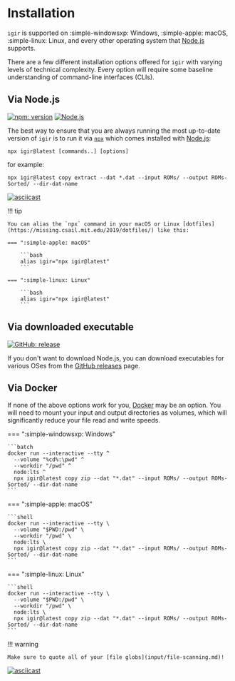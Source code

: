 # Installation

`igir` is supported on :simple-windowsxp: Windows, :simple-apple: macOS, :simple-linux: Linux, and every other operating system that [Node.js](https://nodejs.org) supports.

There are a few different installation options offered for `igir` with varying levels of technical complexity. Every option will require some baseline understanding of command-line interfaces (CLIs).

## Via Node.js

[![npm: version](https://img.shields.io/npm/v/igir?color=%23cc3534&label=version&logo=npm&logoColor=white)](https://www.npmjs.com/package/igir)
[![Node.js](https://img.shields.io/node/v/igir?label=Node.js&logo=node.js&logoColor=white)](https://nodejs.org/en/download/)

The best way to ensure that you are always running the most up-to-date version of `igir` is to run it via [`npx`](https://docs.npmjs.com/cli/v9/commands/npx) which comes installed with [Node.js](https://nodejs.org/en/download/):

```shell
npx igir@latest [commands..] [options]
```

for example:

```shell
npx igir@latest copy extract --dat *.dat --input ROMs/ --output ROMs-Sorted/ --dir-dat-name
```

[![asciicast](https://asciinema.org/a/hjMOlN3DwSgo9NGHzPtncOoq9.svg)](https://asciinema.org/a/hjMOlN3DwSgo9NGHzPtncOoq9)

!!! tip

    You can alias the `npx` command in your macOS or Linux [dotfiles](https://missing.csail.mit.edu/2019/dotfiles/) like this:

    === ":simple-apple: macOS"

        ```bash
        alias igir="npx igir@latest"
        ```

    === ":simple-linux: Linux"

        ```bash
        alias igir="npx igir@latest"
        ```

## Via downloaded executable

[![GitHub: release](https://img.shields.io/github/v/release/emmercm/igir?color=%236e5494&logo=github&logoColor=white)](https://github.com/emmercm/igir/releases/latest)

If you don't want to download Node.js, you can download executables for various OSes from the [GitHub releases](https://github.com/emmercm/igir/releases) page.

## Via Docker

If none of the above options work for you, [Docker](https://www.docker.com/) may be an option. You will need to mount your input and output directories as volumes, which will significantly reduce your file read and write speeds.

=== ":simple-windowsxp: Windows"

    ```batch
    docker run --interactive --tty ^
      --volume "%cd%:\pwd" ^
      --workdir "/pwd" ^
      node:lts ^
      npx igir@latest copy zip --dat "*.dat" --input ROMs/ --output ROMs-Sorted/ --dir-dat-name
    ```

=== ":simple-apple: macOS"

    ```shell
    docker run --interactive --tty \
      --volume "$PWD:/pwd" \
      --workdir "/pwd" \
      node:lts \
      npx igir@latest copy zip --dat "*.dat" --input ROMs/ --output ROMs-Sorted/ --dir-dat-name
    ```

=== ":simple-linux: Linux"

    ```shell
    docker run --interactive --tty \
      --volume "$PWD:/pwd" \
      --workdir "/pwd" \
      node:lts \
      npx igir@latest copy zip --dat "*.dat" --input ROMs/ --output ROMs-Sorted/ --dir-dat-name
    ```

!!! warning

    Make sure to quote all of your [file globs](input/file-scanning.md)!

[![asciicast](https://asciinema.org/a/5OAVbSXXoosTr0WyBvjQGBqRp.svg)](https://asciinema.org/a/5OAVbSXXoosTr0WyBvjQGBqRp)
